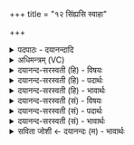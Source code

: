 +++
title = "१२ सिंह्यसि स्वाहा"

+++
<details><summary>पदपाठः - दयानन्दादि</summary>

सि॒ꣳही। अ॒सि॒। स्वाहा॑। सि॒ꣳही। अ॒सि॒। आ॒दित्य॒वनि॒रित्या॑दित्य॒ऽवनिः॑। स्वाहा॑। सि॒ꣳही। अ॒सि॒। ब्र॒ह्म॒वनि॒रिति॑ ब्रह्म॒ऽवनिः॑। क्ष॒त्र॒वनि॒रिति॑ क्षत्र॒ऽवनिः॑। स्वाहा॑। सि॒ꣳही। अ॒सि॒। सु॒प्र॒जा॒वनि॒रिति॑ सुप्रजा॒ऽवनिः॑। रा॒य॒स्पो॒ष॒वनि॒रिति॑ रायस्पोष॒ऽवनिः॑। स्वाहा॑। सि॒ꣳही। अ॒सि॒। आ। वह॒। दे॒वान्। यज॑मानाय। स्वाहा॑। भू॒तेभ्यः॑। त्वा॒। १२।
</details>

<details><summary>अधिमन्त्रम् (VC)</summary>

- वाग्देवता
- गोतम ऋषिः
- भुरिग् ब्राह्मी पङ्क्तिः
- पञ्चमः
</details>

<details><summary>दयानन्द-सरस्वती (हि) - विषयः</summary>

फिर वह कैसी है, इस विषय का उपदेश अगले मन्त्र में किया है ॥
</details>

<details><summary>दयानन्द-सरस्वती (हि) - पदार्थः</summary>

पदार्थान्वयभाषाः -  मैं जो (आदित्यवनिः) मासों का सेवन और (सिंही) क्रूरत्व आदि दोषों को नाश करनेवाली (स्वाहा) ज्योतिःशास्त्र से संस्कारयुक्त वाणी (असि) है, जो (ब्रह्मवनिः) परमात्मा, वेद और वेद के जाननेवाले मनुष्यों के सेवन और (सिंही) बल के जाड्यपन को दूर करनेवाली (स्वाहा) पढ़ने-पढ़ाने व्यवहारयुक्त वाणी (असि) है, जो (क्षत्रवनिः) राज्य, धनुर्विद्या और शूरवीरों का सेवन और (सिंही) चोर, डाकू अन्याय को नाश करनेवाली (स्वाहा) राज्य-व्यवहार में कुशल वाणी (असि) है, जो (रायस्पोषवनिः) विद्या धन की पुष्टि का सेवन और (सिंही) अविद्या को दूर करनेवाली (स्वाहा) वाणी (असि) है, जो (सुप्रजावनिः) उत्तम प्रजा का सेवन और (सिंही) सब दुःखों का नाश और (स्वाहा) व्यवहार से धन को प्राप्त करानेवाली वाणी (असि) है और जो (यजमानाय) विद्वानों के पूजन करनेवाले यजमान के लिये (स्वाहा) दिव्य विद्या सम्पन्न वाणी (देवान्) विद्वान् दिव्यगुण वा भोगों को (आवह) प्राप्त करती है (त्वा) उसको (भूतेभ्यः) सब प्राणियों के लिये (यज्ञात्) यज्ञ से (निःसृजामि) सम्पादन करता हूँ ॥१२॥
</details>

<details><summary>दयानन्द-सरस्वती (हि) - भावार्थः</summary>

भावार्थभाषाः -  इस मन्त्र में पूर्व मन्त्र से (यज्ञात्) (निः) (सृजामि) इन तीनों पदों की अनुवृत्ति है। मनुष्यों को उचित है कि पढ़ना-पढ़ाना आदि से इस प्रकार लक्षणयुक्त वाणी प्राप्त कर, इसे सब मनुष्यों को पढ़ा कर सदा आनन्द में रहें ॥१२॥
</details>

<details><summary>दयानन्द-सरस्वती (सं) - विषयः</summary>

पुनः सा कीदृशीत्युपदिश्यते ॥
</details>

<details><summary>दयानन्द-सरस्वती (सं) - पदार्थः</summary>

पदार्थान्वयभाषाः -  अहं याऽऽदित्यवनिः सिंही स्वाहा(स्य)स्ति, या ब्रह्मवनिः सिंही स्वाहाऽ(स्य)स्ति, या क्षत्रवनिः सिंही स्वाहा(स्य)स्ति, या रायस्पोषवनिः सिंही स्वाहा(स्य)स्ति, या सुप्रजावनिः सिंही स्वाहा, या यजमानाय देवानां वह प्रापयति, तां भूतेभ्यो यज्ञान्निःसृजामि ॥१२॥
</details>

<details><summary>दयानन्द-सरस्वती (सं) - भावार्थः</summary>

भावार्थभाषाः -  अत्र पूर्वस्मान्मन्त्रात् (यज्ञात्) (निः) (सृजामि) इति पदत्रयमनुवर्त्तते। मनुष्यैरध्ययनादिनेदृग्लक्षणां वेदादिवाणीं प्राप्यैतां सर्वेभ्यो मनुष्येभ्योऽध्याप्यानन्दयितव्याः ॥१२॥
</details>

<details><summary>सविता जोशी ← दयानन्दः (म) - भावार्थः</summary>

भावार्थभाषाः -  या मंत्रात पूर्वीच्या मंत्रातील (यज्ञात्) (निः) (सृजामि) या तीन पदांची अनुवृत्ती आहे. माणसांनी अध्ययन व अध्यापनाद्वारे अनेक प्रकारच्या लक्षणांनी युक्त (वेद) वाणीची प्राप्ती करून घेऊन इतरांना शिकवावे व आनंदात राहावे.
</details>